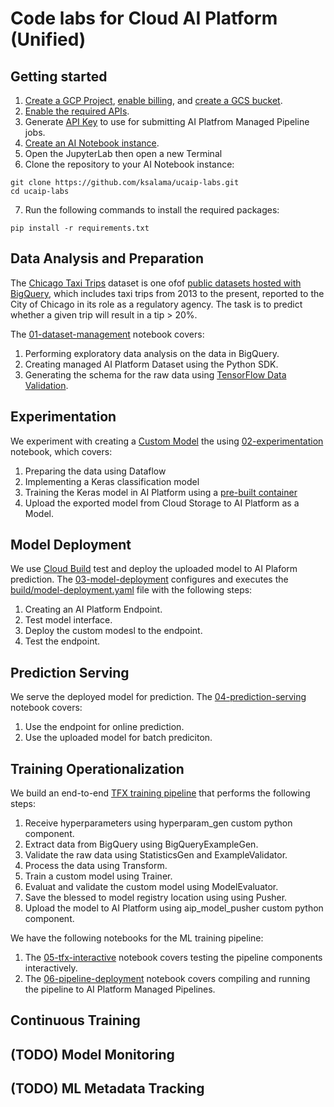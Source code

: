 # Code labs for Cloud AI Platform (Unified)

## Getting started

1. [Create a GCP Project](https://cloud.google.com/resource-manager/docs/creating-managing-projects#console), [enable billing](https://cloud.google.com/billing/docs/how-to/modify-project), and [create a GCS bucket](https://cloud.google.com/storage/docs/creating-buckets).
2. [Enable the required APIs](https://cloud.google.com/endpoints/docs/openapi/enable-api).
3. Generate [API Key](https://cloud.google.com/docs/authentication/api-keys) to use for submitting AI Platfrom Managed Pipeline jobs.
4. [Create an AI Notebook instance](https://cloud.google.com/ai-platform/notebooks/docs/create-new).
5. Open the JupyterLab then open a new Terminal
6. Clone the repository to your AI Notebook instance:
```
git clone https://github.com/ksalama/ucaip-labs.git
cd ucaip-labs
```
7. Run the following commands to install the required packages:
```
pip install -r requirements.txt
```

## Data Analysis and Preparation

The [Chicago Taxi Trips](https://pantheon.corp.google.com/marketplace/details/city-of-chicago-public-data/chicago-taxi-trips) dataset is one ofof [public datasets hosted with BigQuery](https://cloud.google.com/bigquery/public-data/), which includes taxi trips from 2013 to the present, reported to the City of Chicago in its role as a regulatory agency. The task is to predict whether a given trip will result in a tip > 20%.

The [01-dataset-management](01-dataset-management.ipynb) notebook covers:
1. Performing exploratory data analysis on the data in BigQuery.
2. Creating managed AI Platform Dataset using the Python SDK.
3. Generating the schema for the raw data using [TensorFlow Data Validation](https://www.tensorflow.org/tfx/guide/tfdv).


## Experimentation

We experiment with creating a [Custom Model](https://cloud.google.com/ai-platform-unified/docs/training/create-model-custom-training) the using [02-experimentation](02-experimentation.ipynb) notebook, which covers:
1. Preparing the data using Dataflow
2. Implementing a Keras classification model
3. Training the Keras model in AI Platform using a [pre-built container](https://cloud.google.com/ai-platform-unified/docs/training/pre-built-containers)
4. Upload the exported model from Cloud Storage to AI Platform as a Model.

## Model Deployment
We use [Cloud Build](https://cloud.google.com/build) test and deploy the uploaded model to AI Plaform prediction.
The [03-model-deployment](02-model-deployment.ipynb) configures and executes the [build/model-deployment.yaml](build/model-deployment.yaml)
file with the following steps:
1. Creating an AI Platform Endpoint.
2. Test model interface.
3. Deploy the custom modesl to the endpoint.
4. Test the endpoint.

## Prediction Serving

We serve the deployed model for prediction. 
The [04-prediction-serving](04-prediction-serving.ipynb) notebook covers:

1. Use the endpoint for online prediction.
2. Use the uploaded model for batch prediciton.

## Training Operationalization

We build an end-to-end [TFX training pipeline](tfx_pipline) that performs the following steps:
1. Receive hyperparameters using hyperparam_gen custom python component.
2. Extract data from BigQuery using BigQueryExampleGen.
3. Validate the raw data using StatisticsGen and ExampleValidator.
4. Process the data using Transform.
5. Train a custom model using Trainer.
6. Evaluat and validate the custom model using ModelEvaluator.
7. Save the blessed to model registry location using using Pusher.
8. Upload the model to AI Platform using aip_model_pusher custom python component.

We have the following notebooks for the ML training pipeline:
1. The [05-tfx-interactive](05-tfx-interactive.ipynb) notebook covers testing the pipeline components interactively.
2. The [06-pipeline-deployment](06-pipeline-deployment.ipynb) notebook covers compiling and running the pipeline to AI Platform Managed Pipelines.

## Continuous Training

## (TODO) Model Monitoring

## (TODO) ML Metadata Tracking




